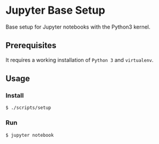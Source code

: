 # Jupyter Base Setup

Base setup for Jupyter notebooks with the Python3 kernel.

## Prerequisites

It requires a working installation of `Python 3` and `virtualenv`.

## Usage

### Install

```
$ ./scripts/setup
```

### Run

```
$ jupyter notebook
```
